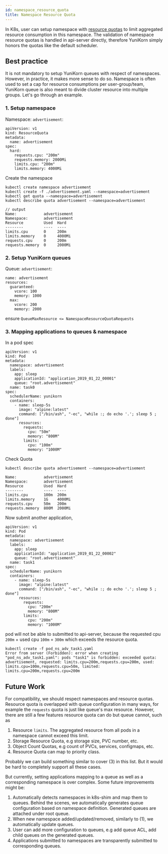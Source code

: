 ```yaml
---
id: namespace_resource_quota
title: Namespace Resource Quota
---
```


<!--
Licensed to the Apache Software Foundation (ASF) under one
or more contributor license agreements.  See the NOTICE file
distributed with this work for additional information
regarding copyright ownership.  The ASF licenses this file
to you under the Apache License, Version 2.0 (the
"License"); you may not use this file except in compliance
with the License.  You may obtain a copy of the License at

  http://www.apache.org/licenses/LICENSE-2.0

Unless required by applicable law or agreed to in writing,
software distributed under the License is distributed on an
"AS IS" BASIS, WITHOUT WARRANTIES OR CONDITIONS OF ANY
KIND, either express or implied.  See the License for the
specific language governing permissions and limitations
under the License.
-->

In K8s, user can setup namespace with [resource quotas](https://kubernetes.io/docs/concepts/policy/resource-quotas/) to limit aggregated resource consumption in this namespace. The validation of namespace resource quotas is handled in api-server directly, therefore YuniKorn simply honors the quotas like the default scheduler.

## Best practice

It is not mandatory to setup YuniKorn queues with respect of namespaces.
However, in practice, it makes more sense to do so.
Namespace is often used to set a cap for resource consumptions per user-group/team,
YuniKorn queue is also meant to divide cluster resource into multiple groups.
Let's go through an example.

### 1. Setup namespace

Namespace: `advertisement`:
```
apiVersion: v1
kind: ResourceQuota
metadata:
  name: advertisement
spec:
  hard:
    requests.cpu: "200m"
    requests.memory: 2000Mi
    limits.cpu: "200m"
    limits.memory: 4000Mi
```
Create the namespace
```
kubectl create namespace advertisement
kubectl create -f ./advertisement.yaml --namespace=advertisement
kubectl get quota --namespace=advertisement
kubectl describe quota advertisement --namespace=advertisement

// output
Name:            advertisement
Namespace:       advertisement
Resource         Used  Hard
--------         ----  ----
limits.cpu       0     200m
limits.memory    0     4000Mi
requests.cpu     0     200m
requests.memory  0     2000Mi
```

### 2. Setup YuniKorn queues

Queue: `advertisement`:
```
name: advertisement
resources:
  guaranteed:
    vcore: 100
    memory: 1000
  max:
    vcore: 200
    memory: 2000
```

ensure `QueueMaxResource <= NamespaceResourceQuotaRequests`

### 3. Mapping applications to queues & namespace

In a pod spec

```
apiVersion: v1
kind: Pod
metadata:
  namespace: advertisement
  labels:
    app: sleep
    applicationId: "application_2019_01_22_00001"
    queue: "root.advertisement"
  name: task0
spec:
  schedulerName: yunikorn
  containers:
    - name: sleep-5s
      image: "alpine:latest"
      command: ["/bin/ash", "-ec", "while :; do echo '.'; sleep 5 ; done"]
      resources:
        requests:
          cpu: "50m"
          memory: "800M"
        limits:
          cpu: "100m"
          memory: "1000M"
```

Check Quota

```
kubectl describe quota advertisement --namespace=advertisement

Name:            advertisement
Namespace:       advertisement
Resource         Used  Hard
--------         ----  ----
limits.cpu       100m  200m
limits.memory    1G    4000Mi
requests.cpu     50m   200m
requests.memory  800M  2000Mi
```

Now submit another application,

```
apiVersion: v1
kind: Pod
metadata:
  namespace: advertisement
  labels:
    app: sleep
    applicationId: "application_2019_01_22_00002"
    queue: "root.advertisement"
  name: task1
spec:
  schedulerName: yunikorn
  containers:
    - name: sleep-5s
      image: "alpine:latest"
      command: ["/bin/ash", "-ec", "while :; do echo '.'; sleep 5 ; done"]
      resources:
        requests:
          cpu: "200m"
          memory: "800M"
        limits:
          cpu: "200m"
          memory: "1000M"
```

pod will not be able to submitted to api-server, because the requested cpu `200m` + used cpu `100m` = `300m` which exceeds the resource quota.

```
kubectl create -f pod_ns_adv_task1.yaml
Error from server (Forbidden): error when creating "pod_ns_adv_task1.yaml": pods "task1" is forbidden: exceeded quota: advertisement, requested: limits.cpu=200m,requests.cpu=200m, used: limits.cpu=100m,requests.cpu=50m, limited: limits.cpu=200m,requests.cpu=200m
```

## Future Work

For compatibility, we should respect namespaces and resource quotas.
Resource quota is overlapped with queue configuration in many ways,
for example the `requests` quota is just like queue's max resource. However,
there are still a few features resource quota can do but queue cannot, such as

1. Resource `limits`. The aggregated resource from all pods in a namespace cannot exceed this limit.
2. Storage Resource Quota, e.g storage size, PVC number, etc.
3. Object Count Quotas, e.g count of PVCs, services, configmaps, etc.
4. Resource Quota can map to priority class.

Probably we can build something similar to cover (3) in this list.
But it would be hard to completely support all these cases.

But currently, setting applications mapping to a queue as well as a corresponding namespace is over complex.
Some future improvements might be:

1. Automatically detects namespaces in k8s-shim and map them to queues. Behind the scenes, we automatically generates queue configuration based on namespace definition. Generated queues are attached under root queue.
2. When new namespace added/updated/removed, similarly to (1), we automatically update queues.
3. User can add more configuration to queues, e.g add queue ACL, add child queues on the generated queues.
4. Applications submitted to namespaces are transparently submitted to corresponding queues.